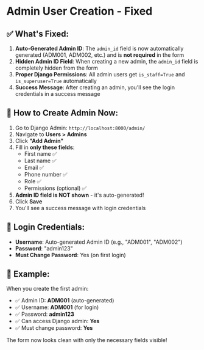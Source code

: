# Admin User Creation - Fixed

## ✅ **What's Fixed:**

1. **Auto-Generated Admin ID**: The `admin_id` field is now automatically generated (ADM001, ADM002, etc.) and is **not required** in the form
2. **Hidden Admin ID Field**: When creating a new admin, the `admin_id` field is completely hidden from the form
3. **Proper Django Permissions**: All admin users get `is_staff=True` and `is_superuser=True` automatically
4. **Success Message**: After creating an admin, you'll see the login credentials in a success message

## 🎯 **How to Create Admin Now:**

1. Go to Django Admin: `http://localhost:8000/admin/`
2. Navigate to **Users > Admins**
3. Click **"Add Admin"**
4. Fill in **only these fields**:
   - First name ✅
   - Last name ✅  
   - Email ✅
   - Phone number ✅
   - Role ✅
   - Permissions (optional) ✅
5. **Admin ID field is NOT shown** - it's auto-generated!
6. Click **Save**
7. You'll see a success message with login credentials

## 🔐 **Login Credentials:**

- **Username**: Auto-generated Admin ID (e.g., "ADM001", "ADM002")
- **Password**: "admin123" 
- **Must Change Password**: Yes (on first login)

## 🚀 **Example:**

When you create the first admin:
- ✅ Admin ID: **ADM001** (auto-generated)
- ✅ Username: **ADM001** (for login)
- ✅ Password: **admin123**
- ✅ Can access Django admin: **Yes**
- ✅ Must change password: **Yes**

The form now looks clean with only the necessary fields visible!